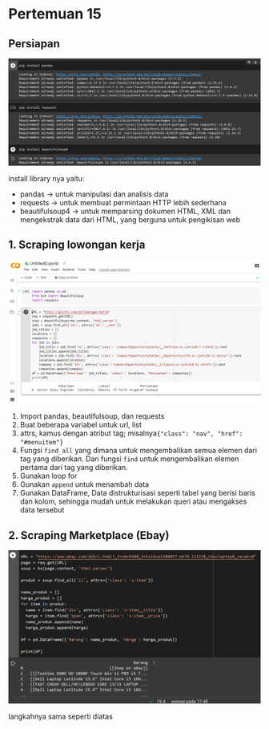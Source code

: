 # **Pertemuan 15**
## Persiapan

![foto](foto/0.png)

install library nya yaitu:
* pandas -> untuk manipulasi dan analisis data
* requests -> untuk membuat permintaan HTTP lebih sederhana
* beautifulsoup4 ->  untuk memparsing dokumen HTML, XML dan mengekstrak data dari HTML, yang berguna untuk pengikisan web

## 1. Scraping lowongan kerja

![foto](foto/1.png)

1. Import pandas, beautifulsoup, dan requests
2. Buat beberapa variabel untuk url, list
3. attrs, kamus dengan atribut tag; misalnya`{"class": "nav", "href": "#menuitem"}`
4. Fungsi `find_all` yang dimana untuk mengembalikan semua elemen dari tag yang diberikan. Dan fungsi `find` untuk mengembalikan elemen pertama dari tag yang diberikan.
5. Gunakan loop for
6. Gunakan `append` untuk menambah data
7. Gunakan DataFrame, Data distrukturisasi seperti tabel yang berisi baris dan kolom, sehingga mudah untuk melakukan queri atau mengakses data tersebut

## 2. Scraping Marketplace (Ebay)

![foto](foto/2.png)

langkahnya sama seperti diatas